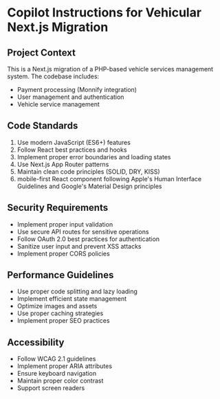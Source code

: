 # Copilot Instructions for Vehicular Next.js Migration

<!-- Use this file to provide workspace-specific custom instructions to Copilot. -->

## Project Context
This is a Next.js migration of a PHP-based vehicle services management system. The codebase includes:
- Payment processing (Monnify integration)
- User management and authentication
- Vehicle service management
<!-- - Blog functionality (migrated from WordPress) -->

## Code Standards
1. Use modern JavaScript (ES6+) features
2. Follow React best practices and hooks
3. Implement proper error boundaries and loading states
4. Use Next.js App Router patterns
5. Maintain clean code principles (SOLID, DRY, KISS)
6. mobile-first React component following Apple's Human Interface Guidelines and Google's Material Design principles

## Security Requirements
- Implement proper input validation
- Use secure API routes for sensitive operations
- Follow OAuth 2.0 best practices for authentication
- Sanitize user input and prevent XSS attacks
- Implement proper CORS policies

## Performance Guidelines
- Use proper code splitting and lazy loading
- Implement efficient state management
- Optimize images and assets
- Use proper caching strategies
- Implement proper SEO practices

## Accessibility
- Follow WCAG 2.1 guidelines
- Implement proper ARIA attributes
- Ensure keyboard navigation
- Maintain proper color contrast
- Support screen readers
